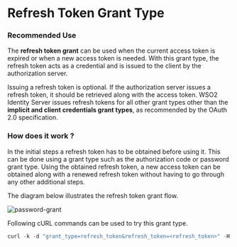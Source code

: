 # Refresh Token Grant Type

### Recommended Use

The **refresh token grant** can be used when the current access token is expired or when a new access token is needed.
With this grant type, the refresh token acts as a credential and is issued to the client by the authorization server.

Issuing a refresh token is optional. If the authorization server issues a refresh token, it should be retrieved along 
with the access token. WSO2 Identity Server issues refresh tokens for all other grant types other than the **implicit and 
client credentials grant types**, as recommended by the OAuth 2.0 specification.

### How does it work ?

In the initial steps a refresh token has to be obtained before using it. This can be done using a grant type such as the
authorization code or password grant type. Using the obtained refresh token, a new access token can be obtained along 
with a renewed refresh token without having to go through any other additional steps.

The diagram below illustrates the refresh token grant flow.

![password-grant](/assets/img/concepts/refresh-token-grant-flow.png)

Following cURL commands can be used to try this grant type.

``` java
curl -k -d "grant_type=refresh_token&refresh_token=<refresh_token>" -H "Authorization: Basic <Base64Encoded(Client_Id:Client_Secret)>" -H "Content-Type: application/x-www-form-urlencoded" <token_endpoint>
```
